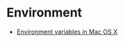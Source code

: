 # Environment

* [Environment variables in Mac OS X](https://stackoverflow.com/questions/603785/environment-variables-in-mac-os-x)
